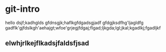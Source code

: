 # git-intro
hello
dsjf;kadhglds
gfdnsgjk;haflkgfdgadsgjadf
gfdgjksdfhg'ljagldfg
gadflk'gjfdslkgh'aehajgt;wfoe'grjegjfdgaj;flgad;ljkgda;lgl;jkal;kgadlkj;fgadljkf
## elwhjrlkejflkadsjfaldsfjsad
